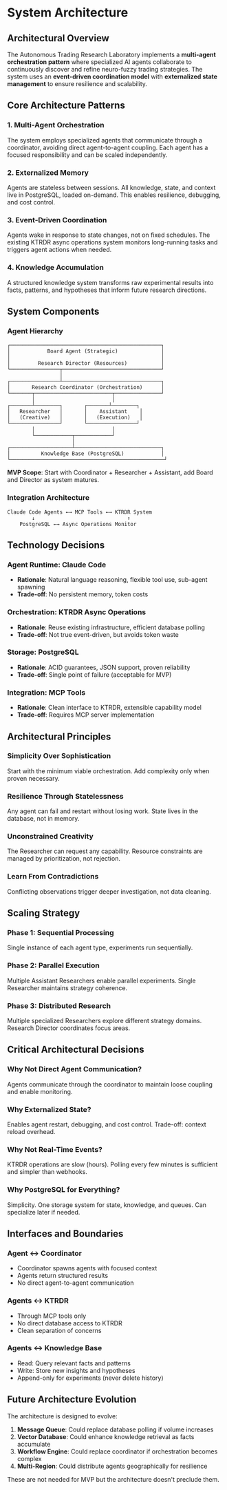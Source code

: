# System Architecture

## Architectural Overview

The Autonomous Trading Research Laboratory implements a **multi-agent orchestration pattern** where specialized AI agents collaborate to continuously discover and refine neuro-fuzzy trading strategies. The system uses an **event-driven coordination model** with **externalized state management** to ensure resilience and scalability.

## Core Architecture Patterns

### 1. Multi-Agent Orchestration
The system employs specialized agents that communicate through a coordinator, avoiding direct agent-to-agent coupling. Each agent has a focused responsibility and can be scaled independently.

### 2. Externalized Memory
Agents are stateless between sessions. All knowledge, state, and context live in PostgreSQL, loaded on-demand. This enables resilience, debugging, and cost control.

### 3. Event-Driven Coordination
Agents wake in response to state changes, not on fixed schedules. The existing KTRDR async operations system monitors long-running tasks and triggers agent actions when needed.

### 4. Knowledge Accumulation
A structured knowledge system transforms raw experimental results into facts, patterns, and hypotheses that inform future research directions.

## System Components

### Agent Hierarchy

```
┌─────────────────────────────────────────────────┐
│            Board Agent (Strategic)              │
│                                                 │
│         Research Director (Resources)           │
└────────────────┬────────────────────────────────┘
                 │
┌────────────────┴────────────────────────────────┐
│       Research Coordinator (Orchestration)      │
└───────┬─────────────────────────┬───────────────┘
        │                         │
┌───────┴────────┐       ┌───────┴────────┐
│   Researcher   │       │    Assistant    │
│   (Creative)   │       │   (Execution)   │
└────────────────┘       └────────────────┘
        │                         │
        └────────────┬────────────┘
                     │
┌────────────────────┴────────────────────────────┐
│          Knowledge Base (PostgreSQL)            │
└──────────────────────────────────────────────────┘
```

**MVP Scope**: Start with Coordinator + Researcher + Assistant, add Board and Director as system matures.

### Integration Architecture

```
Claude Code Agents ←→ MCP Tools ←→ KTRDR System
        ↓                              ↑
    PostgreSQL ←→ Async Operations Monitor
```

## Technology Decisions

### Agent Runtime: Claude Code
- **Rationale**: Natural language reasoning, flexible tool use, sub-agent spawning
- **Trade-off**: No persistent memory, token costs

### Orchestration: KTRDR Async Operations
- **Rationale**: Reuse existing infrastructure, efficient database polling
- **Trade-off**: Not true event-driven, but avoids token waste

### Storage: PostgreSQL
- **Rationale**: ACID guarantees, JSON support, proven reliability
- **Trade-off**: Single point of failure (acceptable for MVP)

### Integration: MCP Tools
- **Rationale**: Clean interface to KTRDR, extensible capability model
- **Trade-off**: Requires MCP server implementation

## Architectural Principles

### Simplicity Over Sophistication
Start with the minimum viable orchestration. Add complexity only when proven necessary.

### Resilience Through Statelessness
Any agent can fail and restart without losing work. State lives in the database, not in memory.

### Unconstrained Creativity
The Researcher can request any capability. Resource constraints are managed by prioritization, not rejection.

### Learn From Contradictions
Conflicting observations trigger deeper investigation, not data cleaning.

## Scaling Strategy

### Phase 1: Sequential Processing
Single instance of each agent type, experiments run sequentially.

### Phase 2: Parallel Execution
Multiple Assistant Researchers enable parallel experiments. Single Researcher maintains strategy coherence.

### Phase 3: Distributed Research
Multiple specialized Researchers explore different strategy domains. Research Director coordinates focus areas.

## Critical Architectural Decisions

### Why Not Direct Agent Communication?
Agents communicate through the coordinator to maintain loose coupling and enable monitoring.

### Why Externalized State?
Enables agent restart, debugging, and cost control. Trade-off: context reload overhead.

### Why Not Real-Time Events?
KTRDR operations are slow (hours). Polling every few minutes is sufficient and simpler than webhooks.

### Why PostgreSQL for Everything?
Simplicity. One storage system for state, knowledge, and queues. Can specialize later if needed.

## Interfaces and Boundaries

### Agent ↔ Coordinator
- Coordinator spawns agents with focused context
- Agents return structured results
- No direct agent-to-agent communication

### Agents ↔ KTRDR
- Through MCP tools only
- No direct database access to KTRDR
- Clean separation of concerns

### Agents ↔ Knowledge Base
- Read: Query relevant facts and patterns
- Write: Store new insights and hypotheses
- Append-only for experiments (never delete history)

## Future Architecture Evolution

The architecture is designed to evolve:
1. **Message Queue**: Could replace database polling if volume increases
2. **Vector Database**: Could enhance knowledge retrieval as facts accumulate
3. **Workflow Engine**: Could replace coordinator if orchestration becomes complex
4. **Multi-Region**: Could distribute agents geographically for resilience

These are not needed for MVP but the architecture doesn't preclude them.